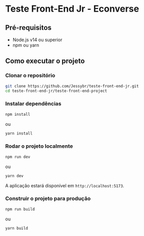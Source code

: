 # Teste Front-End Jr - Econverse

## Pré-requisitos

- Node.js v14 ou superior
- npm ou yarn

## Como executar o projeto

### Clonar o repositório

```bash
git clone https://github.com/Jessybr/teste-front-end-jr.git
cd teste-front-end-jr/teste-front-end-project
```

### Instalar dependências

```bash
npm install
```
ou
```bash
yarn install
```

### Rodar o projeto localmente

```bash
npm run dev
```
ou
```bash
yarn dev
```

A aplicação estará disponível em `http://localhost:5173`.

### Construir o projeto para produção

```bash
npm run build
```
ou
```bash
yarn build
```

